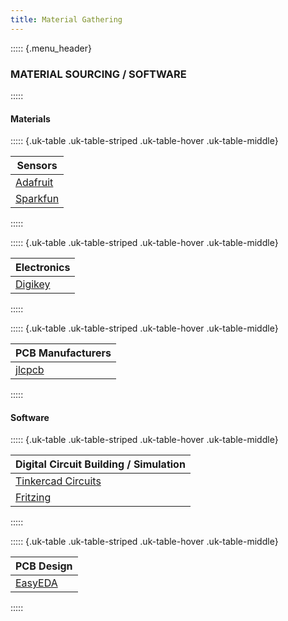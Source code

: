 ```yaml
---
title: Material Gathering
---
```


::::: {.menu_header}
### MATERIAL SOURCING / SOFTWARE
:::::

#### Materials

::::: {.uk-table .uk-table-striped .uk-table-hover .uk-table-middle}

| Sensors |
| ------------- |
| [Adafruit](https://www.adafruit.com/category/35) |
| [Sparkfun](https://www.sparkfun.com/sensors.html) |

:::::

::::: {.uk-table .uk-table-striped .uk-table-hover .uk-table-middle}

| Electronics |
| ------------- |
| [Digikey](https://www.digikey.com/) |

:::::

::::: {.uk-table .uk-table-striped .uk-table-hover .uk-table-middle}

| PCB Manufacturers |
| ------------- |
| [jlcpcb](https://jlcpcb.com/) |

:::::

#### Software

::::: {.uk-table .uk-table-striped .uk-table-hover .uk-table-middle}

| Digital Circuit Building / Simulation |
| ------------- |
| [Tinkercad Circuits](https://www.tinkercad.com/circuits) |
| [Fritzing](https://fritzing.org/) |

:::::

::::: {.uk-table .uk-table-striped .uk-table-hover .uk-table-middle}

| PCB Design |
| ------------- |
| [EasyEDA](https://easyeda.com/) |

:::::
